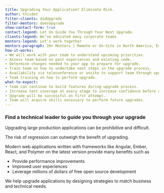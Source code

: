 ```yaml
---
title: Upgrading Your Application? Eliminate Risk.
author: thisdot
filter-clients: didUpgrade
filter-mentors: doesUpgrade
show-contact-form: true
contact-legend: Let Us Guide You Through Your Next Upgrade.
clients-legend: We’ve educated many corporate teams
mentors-legend: Let's work together
mentors-paragraph: 20+ Mentors | Remote or On-Site in North America, Europe, India and Asia
how-it-works:
- We will work with your team to understand upcoming priorities.
- Assess team based on past experiences and existing code.
- Determine changes needed to your app to prepare for upgrade.
- Train team on how to undertake next steps in the upgrade process.
- Availability via teleconference or onsite to support team through upgrade.
- Team training on how to perform upgrade.
what-to-expect:
- Team can continue to build features during upgrade process.
- Increase test coverage at every stage to increase confidence before upgrade.
- Upgrade will be successful on first attempt.
- Team will acquire skills necessary to perform future upgrades.
---
```

### Find a technical leader to guide you through your upgrade

Upgrading large production applications can be prohibitive and difficult.

The risk of regression can outweigh the benefit of upgrading.

Modern web applications written with frameworks like Angular, Ember, React, and Polymer on the latest version provide many benefits such as

- Provide performance improvements
- Improved user experiences
- Leverage millions of dollars of free open source development

We help upgrade applications by designing strategies to match business and technical needs.
